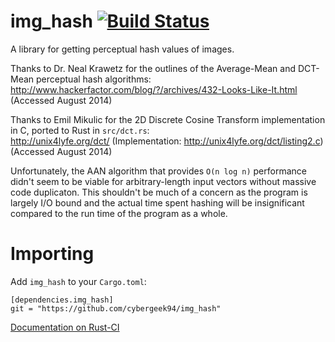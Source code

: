 img_hash [![Build Status](https://travis-ci.org/cybergeek94/img_hash.svg?branch=master)](https://travis-ci.org/cybergeek94/img_hash)
========

A library for getting perceptual hash values of images.

Thanks to Dr. Neal Krawetz for the outlines of the Average-Mean and DCT-Mean perceptual hash algorithms:  
http://www.hackerfactor.com/blog/?/archives/432-Looks-Like-It.html (Accessed August 2014)

Thanks to Emil Mikulic for the 2D Discrete Cosine Transform implementation in C, ported to Rust in `src/dct.rs`:  
http://unix4lyfe.org/dct/ (Implementation: http://unix4lyfe.org/dct/listing2.c) (Accessed August 2014)

Unfortunately, the AAN algorithm that provides `O(n log n)` performance didn't seem to be viable for arbitrary-length input vectors without massive code duplicaton. This shouldn't be much of a concern as the program is largely I/O bound and the actual time spent hashing will be insignificant compared to the run time of the program as a whole.

Importing
=====

Add `img_hash` to your `Cargo.toml`:

    [dependencies.img_hash]
    git = "https://github.com/cybergeek94/img_hash"
    
[Documentation on Rust-CI](http://rust-ci.org/cybergeek94/img_hash/doc/img_hash/index.html)
